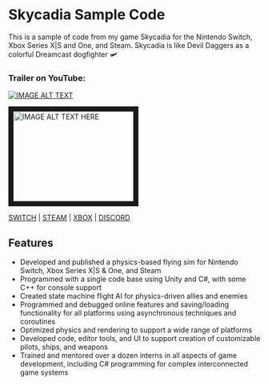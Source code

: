# Skycadia Sample Code

This is a sample of code from my game Skycadia for the Nintendo Switch, Xbox Series X|S and One, and Steam. Skycadia is like Devil Daggers as a colorful Dreamcast dogfighter 🛩

### Trailer on YouTube:
[![IMAGE ALT TEXT](http://img.youtube.com/vi/gDtXkr43mto/0.jpg)](http://www.youtube.com/watch?v=gDtXkr43mto "Video Title")

<a href="http://www.youtube.com/watch?feature=player_embedded&v=gDtXkr43mto" target="_blank"><img src="http://img.youtube.com/vi/gDtXkr43mto/0.jpg" alt="IMAGE ALT TEXT HERE" width="240" height="180" border="10" /></a>

[SWITCH](http://bit.ly/3RDHXxF) | [STEAM](http://bit.ly/32S03G2) | [XBOX](http://bit.ly/3aYlCsF) | [DISCORD](http://discord.gg/WKfCXKnh5b)

## Features
- Developed and published a physics-based flying sim for Nintendo Switch, Xbox Series X|S & One, and Steam
- Programmed with a single code base using Unity and C#, with some C++ for console support
- Created state machine flight AI for physics-driven allies and enemies
- Programmed and debugged online features and saving/loading functionality for all platforms using asynchronous techniques and coroutines
- Optimized physics and rendering to support a wide range of platforms
- Developed code, editor tools, and UI to support creation of customizable pilots, ships, and weapons
- Trained and mentored over a dozen interns in all aspects of game development, including C# programming for complex interconnected game systems
